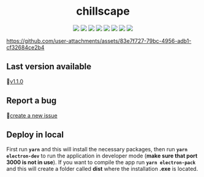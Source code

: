 <h1 align="center">
    chillscape
</h1>

<p align="center">
    <img src="https://img.shields.io/github/stars/cosmo-frameworks/chillscape?style=social">
    <img src="https://img.shields.io/github/downloads/cosmo-frameworks/chillscape/total">
    <img src="https://img.shields.io/github/package-json/v/cosmo-frameworks/chillscape">  
    <img src="https://img.shields.io/github/contributors/cosmo-frameworks/chillscape">  
    <img src="https://img.shields.io/github/repo-size/cosmo-frameworks/chillscape">
    <img src="https://img.shields.io/github/issues/cosmo-frameworks/chillscape">
    <img src="https://img.shields.io/github/issues-closed/cosmo-frameworks/chillscape">
    <img src="https://img.shields.io/github/commit-activity/m/cosmo-frameworks/chillscape">
</p>

https://github.com/user-attachments/assets/83e7f727-79bc-4956-adb1-cf32684ce2b4

## Last version available

🚀[v1.1.0](https://github.com/cosmo-frameworks/chillscape/releases/download/v1.1.0/chill-a-day.exe)

## Report a bug
🐛[create a new issue](https://github.com/cosmo-frameworks/chillscape/issues/new)

## Deploy in local

First run **``yarn``** and this will install the necessary packages, then run **``yarn electron-dev``** to run the application in developer mode (**make sure that port 3000 is not in use**). If you want to compile the app run **``yarn electron-pack``** and this will create a folder called **dist** where the installation **.exe** is located.
